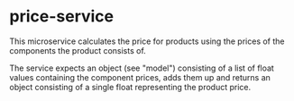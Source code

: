 # price-service

This microservice calculates the price for products using the prices of the components the product consists of.

The service expects an object (see "model") consisting of a list of float values containing the component prices, adds
them up and returns an object consisting of a single float representing the product price.